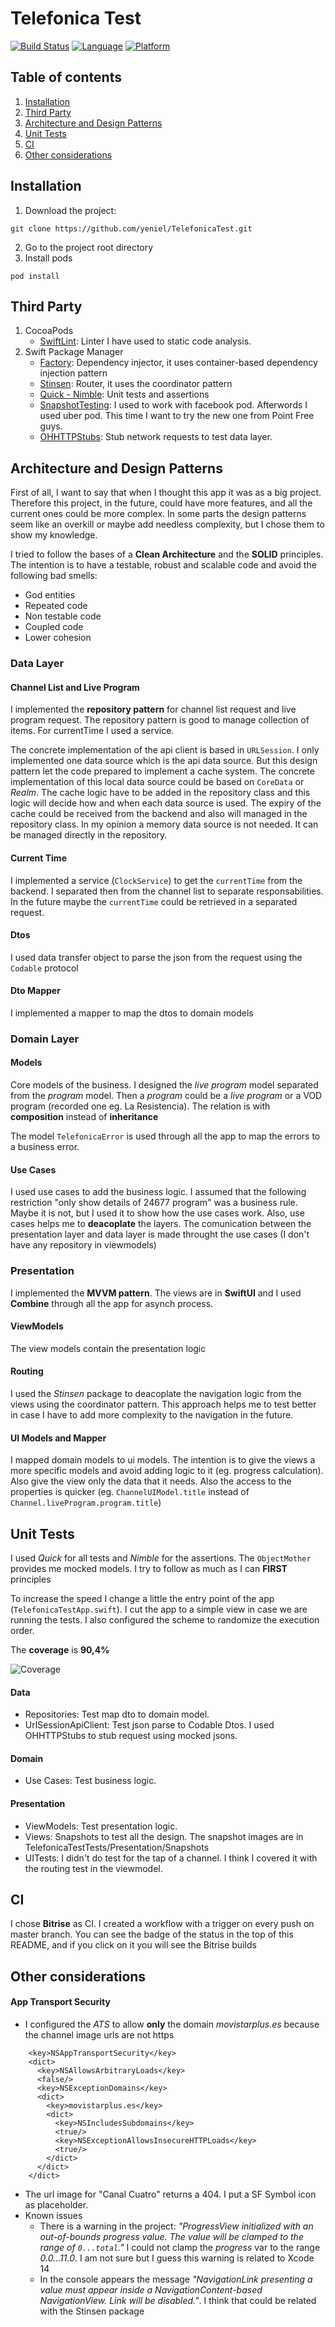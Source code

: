 # Telefonica Test

[![Build Status](https://app.bitrise.io/app/b461c3510d5187c1/status.svg?token=GF2fIRdDXlW0HnxxoJ1yDg&branch=master)](https://app.bitrise.io/app/b461c3510d5187c1)
[![Language](https://img.shields.io/static/v1.svg?label=language&message=Swift%205&color=FA7343&logo=swift&style=flat-square)](https://swift.org)
[![Platform](https://img.shields.io/static/v1.svg?label=platforms&message=iOS%20&logo=apple&style=flat-square)](https://apple.com)

## Table of contents

1. [Installation](#installation)
2. [Third Party](#third-party)
3. [Architecture and Design Patterns](#architecture-and-design-patterns)
4. [Unit Tests](#unit-tests)
5. [CI](#ci)
6. [Other considerations](#other-considerations)


## Installation

1. Download the project:
```
git clone https://github.com/yeniel/TelefonicaTest.git
```
2. Go to the project root directory
3. Install pods
```
pod install
```

## Third Party

1. CocoaPods
	- [SwiftLint](https://github.com/realm/SwiftLint): Linter I have used to static code analysis. 
2. Swift Package Manager
	- [Factory](https://github.com/hmlongco/Factory): Dependency injector, it uses container-based dependency injection pattern
	- [Stinsen](https://github.com/rundfunk47/stinsen): Router, it uses the coordinator pattern
	- [Quick - Nimble](https://github.com/Quick/Quick): Unit tests and assertions
	- [SnapshotTesting](https://github.com/pointfreeco/swift-snapshot-testing): I used to work with facebook pod. Afterwords I used uber pod. This time I want to try the new one from Point Free guys.
	- [OHHTTPStubs](https://github.com/AliSoftware/OHHTTPStubs): Stub network requests to test data layer.

## Architecture and Design Patterns

First of all, I want to say that when I thought this app it was as a big project. Therefore this project, in the future, could have more features, and all the current ones could be more complex.
In some parts the design patterns seem like an overkill or maybe add needless complexity, but I chose them to show my knowledge.

I tried to follow the bases of a **Clean Architecture** and the **SOLID** principles. The intention is to have a testable, robust and scalable code and avoid the following bad smells:
- God entities
- Repeated code
- Non testable code
- Coupled code
- Lower cohesion

### Data Layer

#### Channel List and Live Program
I implemented the **repository pattern** for channel list request and live program request. The repository pattern is good to manage collection of items. For currentTime I used a service.

The concrete implementation of the api client is based in `URLSession`.
I only implemented one data source which is the api data source. But this design pattern let the code prepared to implement a cache system. The concrete implementation of this local data source could be based on `CoreData` or *Realm*.
The cache logic have to be added in the repository class and this logic will decide how and when  each data source is used. 
The expiry of the cache could be received from the backend and also will managed in the repository class.
In my opinion a memory data source is not needed. It can be managed directly in the repository.

#### Current Time
I implemented a service (`ClockService`) to get the `currentTime` from the backend. I separated then from the channel list to separate responsabilities. In the future maybe the `currentTime` could be retrieved in a separated request.

#### Dtos
I used data transfer object to parse the json from the request using the `Codable` protocol

#### Dto Mapper
I implemented a mapper to map the dtos to domain models

### Domain Layer
#### Models
Core models of the business.
I designed the *live program* model separated from the *program* model. Then a *program* could be a *live program* or a VOD program (recorded one eg. La Resistencia).
The relation is with **composition** instead of **inheritance**

The model `TelefonicaError` is used through all the app to map the errors to a business error.

#### Use Cases
I used use cases to add the business logic. I assumed that the following restriction "only show details of 24677 program" was a business rule. Maybe it is not, but I used it to show how the use cases work.
Also, use cases helps me to **deacoplate** the layers. The comunication between the presentation layer and data layer is made throught the use cases (I don't have any repository in viewmodels)

### Presentation
I implemented the **MVVM pattern**. The views are in **SwiftUI** and I used **Combine** through all the app for asynch process.

#### ViewModels
The view models contain the presentation logic

#### Routing
I used the *Stinsen* package to deacoplate the navigation logic from the views using the coordinator pattern. This approach helps me to test better in case I have to add more complexity to the navigation in the future.

#### UI Models and Mapper
I mapped domain models to ui models. The intention is to give the views a more specific models and avoid adding logic to it (eg. progress calculation). Also give the view only the data that it needs. Also the access to the properties is quicker (eg. `ChannelUIModel.title` instead of `Channel.liveProgram.program.title`)

## Unit Tests

I used *Quick* for all tests and *Nimble* for the assertions. The `ObjectMother` provides me mocked models. I try to follow as much as I can **FIRST** principles

To increase the speed I change a little the entry point of the app (`TelefonicaTestApp.swift`).
I cut the app to a simple view in case we are running the tests.
I also configured the scheme to randomize the execution order.

The **coverage** is **90,4%**

![Coverage](ReadmeAssets/coverage_telefonica_test.png)

#### Data
- Repositories: Test map dto to domain model.
- UrlSessionApiClient: Test json parse to Codable Dtos. I used OHHTTPStubs to stub request using mocked jsons.

#### Domain
- Use Cases: Test business logic.

#### Presentation
- ViewModels: Test presentation logic.
- Views: Snapshots to test all the design. The snapshot images are in TelefonicaTestTests/Presentation/Snapshots
- UITests: I didn't do test for the tap of a channel. I think I covered it with the routing test in the viewmodel.

## CI
I chose **Bitrise** as CI. I created a workflow with a trigger on every push on master branch. You can see the badge of the status in the top of this README, and if you click on it you will see the Bitrise builds

## Other considerations
#### App Transport Security
- I configured the *ATS* to allow **only** the domain *movistarplus.es* because the channel image urls are not https
```
    <key>NSAppTransportSecurity</key>
    <dict>
      <key>NSAllowsArbitraryLoads</key>
      <false/>
      <key>NSExceptionDomains</key>
      <dict>
        <key>movistarplus.es</key>
        <dict>
          <key>NSIncludesSubdomains</key>
          <true/>
          <key>NSExceptionAllowsInsecureHTTPLoads</key>
          <true/>
        </dict>
      </dict>
    </dict>
```
- The url image for "Canal Cuatro" returns a 404. I put a SF Symbol icon as placeholder.
- Known issues
	- There is a warning in the project: *"ProgressView initialized with an out-of-bounds progress value. The value will be clamped to the range of `0...total`."* I could not clamp the *progress* var to the range *0.0...11.0*. I am not sure but I guess this warning is related to Xcode 14
	- In the console appears the message *"NavigationLink presenting a value must appear inside a NavigationContent-based NavigationView. Link will be disabled."*. I think that could be related with the Stinsen package


